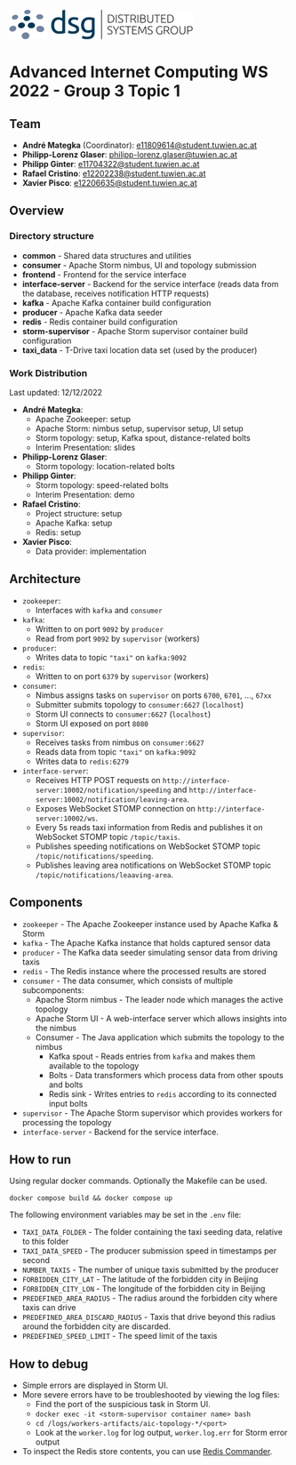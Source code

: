
![DSG](./example/docs/dsg_logo.png)

# Advanced Internet Computing WS 2022 - Group 3 Topic 1

## Team

- **André Mategka** (Coordinator): e11809614@student.tuwien.ac.at
- **Philipp-Lorenz Glaser**: philipp-lorenz.glaser@tuwien.ac.at
- **Philipp Ginter**: e11704322@student.tuwien.ac.at
- **Rafael Cristino**: e12202238@student.tuwien.ac.at
- **Xavier Pisco**: e12206635@student.tuwien.ac.at

## Overview

### Directory structure

- **common** - Shared data structures and utilities
- **consumer** - Apache Storm nimbus, UI and topology submission
- **frontend** - Frontend for the service interface
- **interface-server** - Backend for the service interface (reads data from the database, receives notification HTTP requests)
- **kafka** - Apache Kafka container build configuration
- **producer** - Apache Kafka data seeder
- **redis** - Redis container build configuration
- **storm-supervisor** - Apache Storm supervisor container build configuration
- **taxi_data** - T-Drive taxi location data set (used by the producer)

### Work Distribution

Last updated: 12/12/2022

- **André Mategka**:
  - Apache Zookeeper: setup
  - Apache Storm: nimbus setup, supervisor setup, UI setup
  - Storm topology: setup, Kafka spout, distance-related bolts
  - Interim Presentation: slides
- **Philipp-Lorenz Glaser**:
  - Storm topology: location-related bolts
- **Philipp Ginter**:
  - Storm topology: speed-related bolts
  - Interim Presentation: demo
- **Rafael Cristino**:
  - Project structure: setup
  - Apache Kafka: setup
  - Redis: setup
- **Xavier Pisco**:
  - Data provider: implementation

## Architecture

- `zookeeper`:
  - Interfaces with `kafka` and `consumer`
- `kafka`:
  - Written to on port `9092` by `producer`
  - Read from port `9092` by `supervisor` (workers)
- `producer`:
  - Writes data to topic `"taxi"` on `kafka:9092`
- `redis`:
  - Written to on port `6379` by `supervisor` (workers)
- `consumer`:
  - Nimbus assigns tasks on `supervisor` on ports `6700`, `6701`, ..., `67xx`
  - Submitter submits topology to `consumer:6627` (`localhost`)
  - Storm UI connects to `consumer:6627` (`localhost`)
  - Storm UI exposed on port `8080`
- `supervisor`:
  - Receives tasks from nimbus on `consumer:6627`
  - Reads data from topic `"taxi"` on `kafka:9092`
  - Writes data to `redis:6279`
- `interface-server`:
  - Receives HTTP POST requests on `http://interface-server:10002/notification/speeding` and `http://interface-server:10002/notification/leaving-area`.
  - Exposes WebSocket STOMP connection on `http://interface-server:10002/ws`.
  - Every 5s reads taxi information from Redis and publishes it on WebSocket STOMP topic `/topic/taxis`.
  - Publishes speeding notifications on WebSocket STOMP topic `/topic/notifications/speeding`.
  - Publishes leaving area notifications on WebSocket STOMP topic `/topic/notifications/leaaving-area`.

## Components

- `zookeeper` - The Apache Zookeeper instance used by Apache Kafka & Storm
- `kafka` - The Apache Kafka instance that holds captured sensor data
- `producer` - The Kafka data seeder simulating sensor data from driving taxis
- `redis` - The Redis instance where the processed results are stored
- `consumer` - The data consumer, which consists of multiple subcomponents:
  - Apache Storm nimbus - The leader node which manages the active topology
  - Apache Storm UI - A web-interface server which allows insights into the nimbus
  - Consumer - The Java application which submits the topology to the nimbus
    - Kafka spout - Reads entries from `kafka` and makes them available to the topology
    - Bolts - Data transformers which process data from other spouts and bolts
    - Redis sink - Writes entries to `redis` according to its connected input bolts
- `supervisor` - The Apache Storm supervisor which provides workers for processing the topology
- `interface-server` - Backend for the service interface.

## How to run

Using regular docker commands. Optionally the Makefile can be used.

```shell
docker compose build && docker compose up
```

The following environment variables may be set in the `.env` file:
- `TAXI_DATA_FOLDER` - The folder containing the taxi seeding data, relative to this folder
- `TAXI_DATA_SPEED` - The producer submission speed in timestamps per second
- `NUMBER_TAXIS` - The number of unique taxis submitted by the producer
- `FORBIDDEN_CITY_LAT` - The latitude of the forbidden city in Beijing
- `FORBIDDEN_CITY_LON` - The longitude of the forbidden city in Beijing
- `PREDEFINED_AREA_RADIUS` - The radius around the forbidden city where taxis can drive
- `PREDEFINED_AREA_DISCARD_RADIUS` - Taxis that drive beyond this radius around the forbidden city are discarded.
- `PREDEFINED_SPEED_LIMIT` - The speed limit of the taxis

## How to debug

- Simple errors are displayed in Storm UI.
- More severe errors have to be troubleshooted by viewing the log files:
  - Find the port of the suspicious task in Storm UI.
  - `docker exec -it <storm-supervisor container name> bash`
  - `cd /logs/workers-artifacts/aic-topology-*/<port>`
  - Look at the `worker.log` for log output, `worker.log.err` for Storm error output
- To inspect the Redis store contents, you can use [Redis Commander](https://github.com/joeferner/redis-commander).
